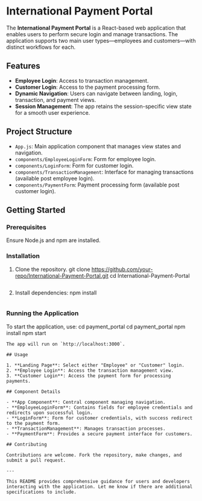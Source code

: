 
# International Payment Portal

The **International Payment Portal** is a React-based web application that enables users to perform secure login and manage transactions. The application supports two main user types—employees and customers—with distinct workflows for each.

## Features

- **Employee Login**: Access to transaction management.
- **Customer Login**: Access to the payment processing form.
- **Dynamic Navigation**: Users can navigate between landing, login, transaction, and payment views.
- **Session Management**: The app retains the session-specific view state for a smooth user experience.

## Project Structure

- `App.js`: Main application component that manages view states and navigation.
- `components/EmployeeLoginForm`: Form for employee login.
- `components/LoginForm`: Form for customer login.
- `components/TransactionManagement`: Interface for managing transactions (available post employee login).
- `components/PaymentForm`: Payment processing form (available post customer login).

## Getting Started

### Prerequisites

Ensure Node.js and npm are installed.

### Installation

1. Clone the repository.
   git clone https://github.com/your-repo/International-Payment-Portal.git
   cd International-Payment-Portal
   ```
2. Install dependencies:
   npm install
   ```

### Running the Application

To start the application, use:
cd payment_portal
cd payment_portal
npm install
npm start
```
The app will run on `http://localhost:3000`.

## Usage

1. **Landing Page**: Select either "Employee" or "Customer" login.
2. **Employee Login**: Access the transaction management view.
3. **Customer Login**: Access the payment form for processing payments.

## Component Details

- **App Component**: Central component managing navigation.
- **EmployeeLoginForm**: Contains fields for employee credentials and redirects upon successful login.
- **LoginForm**: Form for customer credentials, with success redirect to the payment form.
- **TransactionManagement**: Manages transaction processes.
- **PaymentForm**: Provides a secure payment interface for customers.

## Contributing

Contributions are welcome. Fork the repository, make changes, and submit a pull request.

---

This README provides comprehensive guidance for users and developers interacting with the application. Let me know if there are additional specifications to include.
